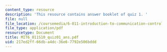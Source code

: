 ```yaml
---
content_type: resource
description: 'This resource contains answer booklet of quiz 1. '
file: null
file_location: /coursemedia/6-011-introduction-to-communication-control-and-signal-processing-spring-2010/217ed2ff66dba4dc36e67792e506bddd_MIT6_011S10_quiz01_ans.pdf
file_type: application/pdf
resourcetype: Document
title: MIT6_011S10_quiz01_ans.pdf
uid: 217ed2ff-66db-a4dc-36e6-7792e506bddd
---
```

